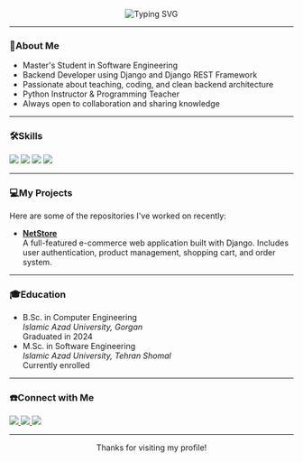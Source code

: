 <!-- Typing animation -->
<p align="center">
  <img src="https://readme-typing-svg.demolab.com?font=Fira+Code&duration=2500&pause=1000&color=3DB2FF&center=true&vCenter=true&width=435&lines=Hi!+I'm+a+Python+Instructor;Backend+Developer;Love+to+Code+and+Teach" alt="Typing SVG" />
</p>

---

### 👤About Me

- Master's Student in Software Engineering
- Backend Developer using Django and Django REST Framework  
- Passionate about teaching, coding, and clean backend architecture  
- Python Instructor & Programming Teacher  
- Always open to collaboration and sharing knowledge

---

### 🛠️Skills

<p align="left">
  <img src="https://img.shields.io/badge/Python-3776AB?style=for-the-badge&logo=python&logoColor=white" />
  <img src="https://img.shields.io/badge/Django-092E20?style=for-the-badge&logo=django&logoColor=white" />
  <img src="https://img.shields.io/badge/DRF-ff1709?style=for-the-badge&logo=django&logoColor=white" />
  <img src="https://img.shields.io/badge/Tkinter-1f1f1f?style=for-the-badge&logo=tkinter&logoColor=white" />
</p>

---

### 💻My Projects

Here are some of the repositories I've worked on recently:

- [**NetStore**](https://github.com/aryanpuransanaye/net-store)  
  A full-featured e-commerce web application built with Django. Includes user authentication, product management, shopping cart, and order system.

---

### 🎓Education

- B.Sc. in Computer Engineering  
  *Islamic Azad University, Gorgan*  
  Graduated in 2024
- M.Sc. in Software Engineering  
  *Islamic Azad University, Tehran Shomal*  
  Currently enrolled
  
---

### ☎️Connect with Me

<p align="left">
  <a href="https://www.instagram.com/arypnsy" target="_blank">
    <img src="https://img.shields.io/badge/Instagram-E4405F?style=for-the-badge&logo=instagram&logoColor=white" />
  </a>
  <a href="https://www.linkedin.com/in/aryan-puransanaye/" target="_blank">
    <img src="https://img.shields.io/badge/LinkedIn-0077B5?style=for-the-badge&logo=linkedin&logoColor=white" />
  </a>
  <a href="https://discord.com/users/801045534483546133" target="_blank">
    <img src="https://img.shield.io/badge/Discord-ffffff?style=for-the-badge&logo=Discord&logoColor=white" />
  </a>
</p>

---

<p align="center">
  Thanks for visiting my profile!
</p>
